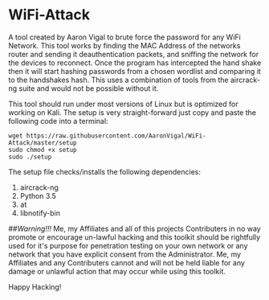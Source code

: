 # WiFi-Attack
A tool created by Aaron Vigal to brute force the password for any WiFi Network. This tool works by finding the MAC Address of the networks router and sending it deauthentication packets, and sniffing the network for the devices to reconnect. Once the program has intercepted the hand shake then it will start hashing passwords from a chosen wordlist and comparing it to the handshakes hash. This uses a combination of tools from the aircrack-ng suite and would not be possible without it.

This tool should run under most versions of Linux but is optimized for working on Kali. The setup is very straight-forward just copy and paste the following code into a terminal:

```{r, engine='bash', count_lines}
wget https://raw.githubusercontent.com/AaronVigal/WiFi-Attack/master/setup
sudo chmod +x setup
sudo ./setup 
```

The setup file checks/installs the following dependencies:

1. aircrack-ng
2. Python 3.5
3. at
4. libnotify-bin

##*Warning!!!*
Me, my Affiliates and all of this projects Contributers in no way promote or encourage un-lawful hacking and this toolkit should be rightfully used for it's purpose for penetration testing on your own network or any network that you have explicit consent from the Administrator. Me, my Affiliates and any Contributers cannot and will not be held liable for any damage or unlawful action that may occur while using this toolkit. 

Happy Hacking!
